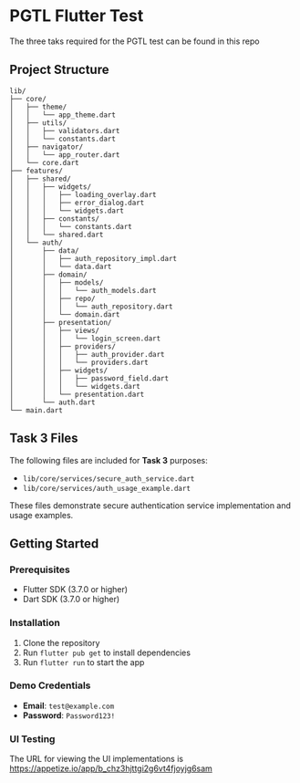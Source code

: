 # PGTL Flutter Test

The three taks required for the PGTL test can be found in this repo

## Project Structure

```
lib/
├── core/
│   ├── theme/
│   │   └── app_theme.dart
│   ├── utils/
│   │   ├── validators.dart
│   │   └── constants.dart
│   ├── navigator/
│   │   └── app_router.dart
│   └── core.dart
├── features/
│   ├── shared/
│   │   ├── widgets/
│   │   │   ├── loading_overlay.dart
│   │   │   ├── error_dialog.dart
│   │   │   └── widgets.dart
│   │   ├── constants/
│   │   │   └── constants.dart
│   │   └── shared.dart
│   └── auth/
│       ├── data/
│       │   ├── auth_repository_impl.dart
│       │   └── data.dart
│       ├── domain/
│       │   ├── models/
│       │   │   └── auth_models.dart
│       │   ├── repo/
│       │   │   └── auth_repository.dart
│       │   └── domain.dart
│       ├── presentation/
│       │   ├── views/
│       │   │   └── login_screen.dart
│       │   ├── providers/
│       │   │   ├── auth_provider.dart
│       │   │   └── providers.dart
│       │   ├── widgets/
│       │   │   ├── password_field.dart
│       │   │   └── widgets.dart
│       │   └── presentation.dart
│       └── auth.dart
└── main.dart
```

## Task 3 Files

The following files are included for **Task 3** purposes:

- `lib/core/services/secure_auth_service.dart`
- `lib/core/services/auth_usage_example.dart`

These files demonstrate secure authentication service implementation and usage examples.

## Getting Started

### Prerequisites
- Flutter SDK (3.7.0 or higher)
- Dart SDK (3.7.0 or higher)

### Installation
1. Clone the repository
2. Run `flutter pub get` to install dependencies
3. Run `flutter run` to start the app

### Demo Credentials
- **Email**: `test@example.com`
- **Password**: `Password123!`

### UI Testing
The URL for viewing the UI implementations is https://appetize.io/app/b_chz3hjttgi2g6vt4fjoyjg6sam
